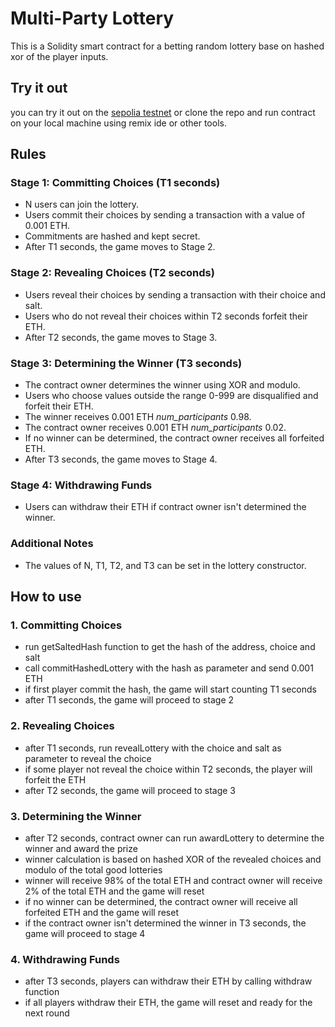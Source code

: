 # Multi-Party Lottery

This is a Solidity smart contract for a betting random lottery base on hashed xor of the player inputs.

## Try it out

you can try it out on the [sepolia testnet](https://sepolia.etherscan.io/address/0x5137686d2928526621bcd4d33881b4551caea906#code)
or clone the repo and run contract on your local machine using remix ide or other tools.

## Rules

### Stage 1: Committing Choices (T1 seconds)

- N users can join the lottery.
- Users commit their choices by sending a transaction with a value of 0.001 ETH.
- Commitments are hashed and kept secret.
- After T1 seconds, the game moves to Stage 2.

### Stage 2: Revealing Choices (T2 seconds)

- Users reveal their choices by sending a transaction with their choice and salt.
- Users who do not reveal their choices within T2 seconds forfeit their ETH.
- After T2 seconds, the game moves to Stage 3.

### Stage 3: Determining the Winner (T3 seconds)

- The contract owner determines the winner using XOR and modulo.
- Users who choose values outside the range 0-999 are disqualified and forfeit their ETH.
- The winner receives 0.001 ETH _num_participants_ 0.98.
- The contract owner receives 0.001 ETH _num_participants_ 0.02.
- If no winner can be determined, the contract owner receives all forfeited ETH.
- After T3 seconds, the game moves to Stage 4.

### Stage 4: Withdrawing Funds

- Users can withdraw their ETH if contract owner isn't determined the winner.

### Additional Notes

- The values of N, T1, T2, and T3 can be set in the lottery constructor.

## How to use

### 1. Committing Choices

- run getSaltedHash function to get the hash of the address, choice and salt
- call commitHashedLottery with the hash as parameter and send 0.001 ETH
- if first player commit the hash, the game will start counting T1 seconds
- after T1 seconds, the game will proceed to stage 2

### 2. Revealing Choices

- after T1 seconds, run revealLottery with the choice and salt as parameter to reveal the choice
- if some player not reveal the choice within T2 seconds, the player will forfeit the ETH
- after T2 seconds, the game will proceed to stage 3

### 3. Determining the Winner

- after T2 seconds, contract owner can run awardLottery to determine the winner and award the prize
- winner calculation is based on hashed XOR of the revealed choices and modulo of the total good lotteries
- winner will receive 98% of the total ETH and contract owner will receive 2% of the total ETH and the game will reset
- if no winner can be determined, the contract owner will receive all forfeited ETH and the game will reset
- if the contract owner isn't determined the winner in T3 seconds, the game will proceed to stage 4

### 4. Withdrawing Funds

- after T3 seconds, players can withdraw their ETH by calling withdraw function
- if all players withdraw their ETH, the game will reset and ready for the next round

